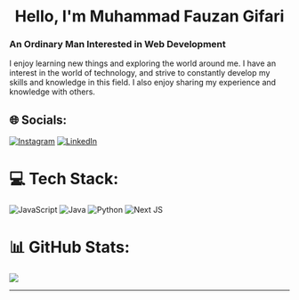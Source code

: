 <h1 align="center">Hello, I'm Muhammad Fauzan Gifari</h1>
<h3>An Ordinary Man Interested in Web Development</h3>

<p>I enjoy learning new things and exploring the world around me. I have an interest in the world of technology, and strive to constantly develop my skills and knowledge in this field. I also enjoy sharing my experience and knowledge with others.</p>

## 🌐 Socials:
[![Instagram](https://img.shields.io/badge/Instagram-%23E4405F.svg?logo=Instagram&logoColor=white)](https://instagram.com/fauzangfri) [![LinkedIn](https://img.shields.io/badge/LinkedIn-%230077B5.svg?logo=linkedin&logoColor=white)](https://www.linkedin.com/in/muhammad-fauzan-gifari/) 

# 💻 Tech Stack:
![JavaScript](https://img.shields.io/badge/javascript-%23323330.svg?style=for-the-badge&logo=javascript&logoColor=%23F7DF1E) 
![Java](https://img.shields.io/badge/java-%23ED8B00.svg?style=for-the-badge&logo=openjdk&logoColor=white) 
![Python](https://img.shields.io/badge/python-3670A0?style=for-the-badge&logo=python&logoColor=ffdd54) 
![Next JS](https://img.shields.io/badge/Next-black?style=for-the-badge&logo=next.js&logoColor=white)
# 📊 GitHub Stats:
![](https://github-readme-stats.vercel.app/api/top-langs/?username=fauzangifari&theme=dark&hide_border=false&include_all_commits=true&count_private=false&layout=compact)

---
